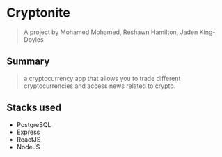 # Cryptonite
> A project by Mohamed Mohamed, Reshawn Hamilton, Jaden King-Doyles

## Summary
> a cryptocurrency app that allows you to trade different cryptocurrencies and access news related to crypto.

## Stacks used
- PostgreSQL
- Express
- ReactJS
- NodeJS
